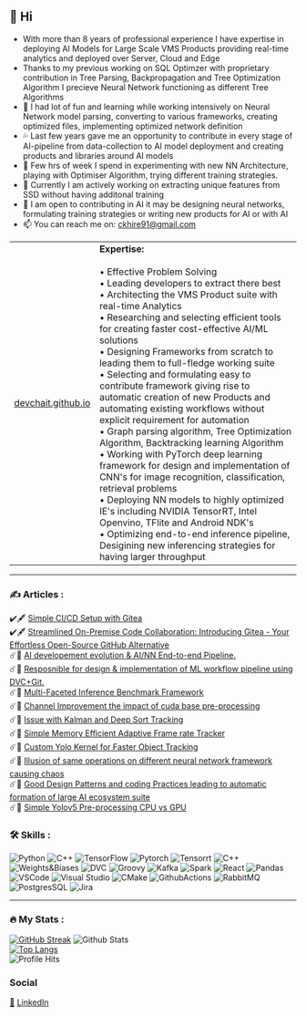 ## 👋 Hi
- With more than 8 years of professional experience I have expertise in deploying AI Models for Large Scale VMS Products providing real-time analytics and deployed over Server, Cloud and Edge
- Thanks to my previous working on SQL Optimzer with proprietary contribution in Tree Parsing, Backpropagation and Tree Optimization Algorithm I precieve Neural Network functioning as different Tree Algorithms
- 🤠 I had lot of fun and learning while working intensively on Neural Network model parsing, converting to various frameworks, creating optimized files, implementing optimized network definition
- 💦 Last few years gave me an opportunity to contribute in every stage of AI-pipeline from data-collection to AI model deployment and creating products and libraries around AI models
- 🧠 Few hrs of week I spend in experimenting with new NN Architecture, playing with Optimiser Algorithm, trying different training strategies.
- 🧩 Currently I am actively working on extracting unique features from SSD without having additonal training
- 👷 I am open to contributing in AI it may be designing neural networks, formulating training strategies or writing new products for AI or with AI
- 📫 You can reach me on: ckhire91@gmail.com  

<table>
<tr><td> <a href="https://devchait.github.io/docs/blog/">devchait.github.io</a>

</td>
<td>
<b>Expertise:</b><br><br>
  &bull;  Effective Problem Solving <br>
      &bull;  Leading developers to extract there best <br>
      &bull;  Architecting the VMS Product suite with real-time Analytics <br>
      &bull;  Researching and selecting efficient tools for creating faster cost-effective AI/ML solutions<br>
      &bull;  Designing Frameworks from scratch to leading them to full-fledge working suite<br>
      &bull;  Selecting and formulating easy to contribute framework giving rise to automatic creation of new Products and automating existing workflows without explicit requirement for automation <br>
      &bull;  Graph parsing algorithm, Tree Optimization Algorithm, Backtracking learning Algorithm <br>
      &bull;  Working with PyTorch deep learning framework for design and implementation of CNN's for image recognition, 
classification, retrieval problems <br>
      &bull;  Deploying NN models to highly optimized IE's including NVIDIA TensorRT, Intel Openvino, TFlite and Android NDK's <br>
      &bull;  Optimizing end-to-end inference pipeline, Desigining new inferencing strategies for having larger throughput
  </td>
  </tr>
</table>


---

### :writing_hand: Articles : 
✔️🖋️ [Simple CI/CD Setup with Gitea](/docs/ci_cd_gitea.md) <br>
✔️🖋️ [Streamlined On-Premise Code Collaboration: Introducing Gitea - Your Effortless Open-Source GitHub Alternative](/docs/gitea.md) <br>
☄️🥇 [AI developement evolution & AI/NN End-to-end Pipeline.](/docs/reserch-phs.md) <br>
☄️🥇 [Resposnible for design & implementation of ML workflow pipeline using DVC+Git.](/docs/sim_ml_pipe.md) <br>
☄️🥇 [Multi-Faceted Inference Benchmark Framework](/docs/vms-prototype.md) <br>
☄️🥇 [Channel Improvement the impact of cuda base pre-processing](/docs/pre_pro_yolo_cu.md) <br>
☄️🥇 [Issue with Kalman and Deep Sort Tracking](/docs/trck-issues.md) <br>
☄️🥇 [Simple Memory Efficient Adaptive Frame rate Tracker](/docs/pr-tracker.md) <br>
☄️🥇 [Custom Yolo Kernel for Faster Object Tracking](/docs/yolo-object-tracking.md) <br>
☄️🥇 [Illusion of same operations on different neural network framework causing chaos](/docs/filling-the-gaps.md) <br>
☄️🥇 [Good Design Patterns and coding Practices leading to automatic formation of large AI ecosystem suite](/docs/ai-ecosystem.md) <br>
☄️🥇 [Simple Yolov5 Pre-processing CPU vs GPU](https://github.com/ckhire/video-analytics-labs/blob/master/Pre_Processing_CPU_vs_GPU_yolov5.md) <br>

### 🛠️ Skills :

![Python](https://img.shields.io/badge/python-3670A0?style=for-the-badge&logo=python&logoColor=ffdd54) ![C++](https://img.shields.io/badge/c++-%2300599C.svg?style=for-the-badge&logo=c%2B%2B&logoColor=white) ![TensorFlow](https://img.shields.io/badge/TensorFlow-%23FF6F00.svg?style=for-the-badge&logo=TensorFlow&logoColor=white) ![Pytorch](https://img.shields.io/badge/PyTorch-EE4C2C.svg?style=for-the-badge&logo=PyTorch&logoColor=white)
![Tensorrt](https://img.shields.io/badge/NVIDIA-76B900.svg?style=for-the-badge&logo=NVIDIA&logoColor=white)
![C++](https://img.shields.io/badge/C++-00599C.svg?style=for-the-badge&logo=C++&logoColor=white)
![Weights&Biases](https://img.shields.io/badge/Weights_&_Biases-FFBE00?style=for-the-badge&logo=WeightsAndBiases&logoColor=white)
![DVC](https://img.shields.io/badge/DVC-945DD6?style=for-the-badge&logo=dataversioncontrol&logoColor=white)
![Groovy](https://img.shields.io/badge/apache%20Groovy-4298B8?style=for-the-badge&logo=apachegroovy&logoColor=white)
![Kafka](https://img.shields.io/badge/Apache_Kafka-231F20?style=for-the-badge&logo=apache-kafka&logoColor=white)
![Spark](https://img.shields.io/badge/Apache_Spark-FFFFFF?style=for-the-badge&logo=apachespark&logoColor=#E35A16)
![React](https://img.shields.io/badge/React-20232A?style=for-the-badge&logo=react&logoColor=61DAFB)
![Pandas](https://img.shields.io/badge/Pandas-2C2D72?style=for-the-badge&logo=pandas&logoColor=white)
![VSCode](https://img.shields.io/badge/VSCode-0078D4?style=for-the-badge&logo=visual%20studio%20code&logoColor=white)
![Visual Studio](https://img.shields.io/badge/Visual_Studio-5C2D91?style=for-the-badge&logo=visual%20studio&logoColor=white)
![CMake](https://img.shields.io/badge/CMake-064F8C?style=for-the-badge&logo=cmake&logoColor=white)
![GithubActions](https://img.shields.io/badge/GitHub_Actions-2088FF?style=for-the-badge&logo=github-actions&logoColor=white)
![RabbitMQ](https://img.shields.io/badge/rabbitmq-%23FF6600.svg?&style=for-the-badge&logo=rabbitmq&logoColor=white)
![PostgresSQL](https://img.shields.io/badge/PostgreSQL-316192?style=for-the-badge&logo=postgresql&logoColor=white)
![Jira](https://img.shields.io/badge/Jira-0052CC?style=for-the-badge&logo=Jira&logoColor=white)


---

### :fire: My Stats :

[![GitHub Streak](http://github-readme-streak-stats.herokuapp.com?user=devchait&theme=dark&background=000000)](https://git.io/streak-stats) 
![Github Stats](https://github-readme-stats-git-masterrstaa-rickstaa.vercel.app/api?username=devchait&show_icons=true&theme=dark) <br>
[![Top Langs](https://github-readme-stats.vercel.app/api/top-langs/?username=devchait&theme=dark)](https://github.com/ckhire/github-readme-stats)<br>
![Profile Hits](https://hits.seeyoufarm.com/api/count/incr/badge.svg?url=https%3A%2F%2Fgithub.com%2F{ckhire}1212%2Fhit-counter)


### Social
[📖](https://resume.io/r/DtVYeBl6O) [LinkedIn](https://www.linkedin.com/in/chaitanya-khire-7b35419a)
